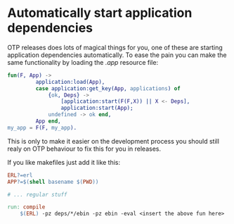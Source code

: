# Automatically start application dependencies

OTP releases does lots of magical things for you, one of these are starting
application dependencies automatically. To ease the pain you can make the same
functionality by loading the _.app_ resource file:

```erlang
fun(F, App) ->
         application:load(App),
         case application:get_key(App, applications) of
             {ok, Deps} ->
                 [application:start(F(F,X)) || X <- Deps],
                 application:start(App);
             undefined -> ok end,
         App end,
my_app = F(F, my_app).
```

This is only to make it easier on the development process you should still
realy on OTP behaviour to fix this for you in releases.

If you like makefiles just add it like this:
```makefile
ERL?=erl
APP?=$(shell basename $(PWD))

# ... regular stuff

run: compile
	$(ERL) -pz deps/*/ebin -pz ebin -eval <insert the above fun here>
```

